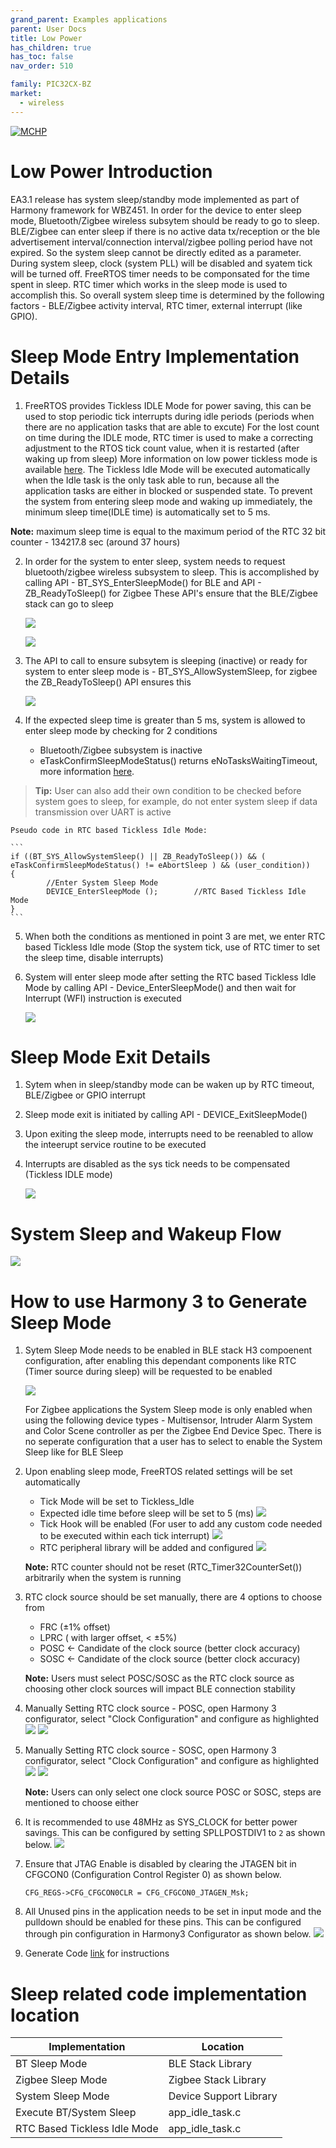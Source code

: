 ```yaml
---
grand_parent: Examples applications
parent: User Docs
title: Low Power
has_children: true
has_toc: false
nav_order: 510

family: PIC32CX-BZ
market:
  - wireless
---
```


[![MCHP](https://www.microchip.com/ResourcePackages/Microchip/assets/dist/images/logo.png)](https://www.microchip.com)
#  **Low Power Introduction** 

EA3.1 release has system sleep/standby mode implemented as part of Harmony framework for WBZ451. In order for the device to enter sleep mode, Bluetooth/Zigbee wireless subsytem should be ready to go to sleep. BLE/Zigbee can enter sleep if there is no active data tx/reception or the ble advertisement interval/connection interval/zigbee polling period have not expired. So the system sleep cannot be directly edited as a parameter.
During system sleep, clock (system PLL) will be disabled and syatem tick will be turned off. FreeRTOS timer needs to be componsated for the time spent in sleep. RTC timer which works in the sleep mode is used to accomplish this. So overall system sleep time is determined by the following factors - BLE/Zigbee activity interval, RTC timer, external interrupt (like GPIO). 

#  **Sleep Mode Entry Implementation Details**
1. FreeRTOS provides Tickless IDLE Mode for power saving, this can be used to stop periodic tick interrupts during idle periods (periods when there are no application tasks that are able to excute)
For the lost count on time during the IDLE mode, RTC timer is used to make a correcting adjustment to the RTOS tick count value, when it is restarted (after waking up from sleep)
More information on low power tickless mode is available [here](https://www.freertos.org/low-power-tickless-rtos.html). The Tickless Idle Mode will be executed automatically when the Idle task is the only task able to run, because all the application tasks are either in blocked or suspended state. To prevent the system from entering sleep mode and waking up immediately, the minimum sleep time(IDLE time) is automatically set to 5 ms.

**Note:** maximum sleep time is equal to the maximum period of the RTC 32 bit counter - 134217.8 sec (around 37 hours)

2. In order for the system to enter sleep, system needs to request bluetooth/zigbee wireless subsystem to sleep. This is accomplished by calling API - BT_SYS_EnterSleepMode() for BLE and API - ZB_ReadyToSleep() for Zigbee
These API's ensure that the BLE/Zigbee stack can go to sleep

	![](media/ble_lp1.PNG)

	![](media/ble_lp13.PNG)

3. The API to call to ensure subsytem is sleeping (inactive) or ready for system to enter sleep mode is  - BT_SYS_AllowSystemSleep, for zigbee the ZB_ReadyToSleep() API ensures this

	![](media/ble_lp2.PNG)

4. If the expected sleep time is greater than 5 ms, system is allowed to enter sleep mode by checking for 2 conditions 
	- Bluetooth/Zigbee subsystem is inactive 
	- eTaskConfirmSleepModeStatus() returns eNoTasksWaitingTimeout, more information [here](https://www.freertos.org/eTaskConfirmSleepModeStatus.html).
> **Tip:** User can also add their own condition to be checked before system goes to sleep, for example, do not enter system sleep if data transmission over UART is active

	Pseudo code in RTC based Tickless Idle Mode:

	```
	if ((BT_SYS_AllowSystemSleep() || ZB_ReadyToSleep()) && ( eTaskConfirmSleepModeStatus() != eAbortSleep ) && (user_condition))
	{
	        //Enter System Sleep Mode
	        DEVICE_EnterSleepMode ();        //RTC Based Tickless Idle Mode       
	}
	```


5. When both the conditions as mentioned in point 3 are met, we enter RTC based Tickless Idle mode (Stop the system tick, use of RTC timer to set the sleep time, disable interrupts)

6. System will enter sleep mode after setting the RTC based Tickless Idle Mode by calling API - Device_EnterSleepMode() and then wait for Interrupt (WFI) instruction is executed 

	 ![](media/ble_lp3.PNG)

#  **Sleep Mode Exit Details**

1. Sytem when in sleep/standby mode can be waken up by RTC timeout, BLE/Zigbee or GPIO interrupt

2. Sleep mode exit is initiated by calling API - DEVICE_ExitSleepMode()

3. Upon exiting the sleep mode, interrupts need to be reenabled to allow the inteerupt service routine to be executed

4. Interrupts are disabled as the sys tick needs to be compensated (Tickless IDLE mode)

	 ![](media/ble_lp4.PNG)

# **System Sleep and Wakeup Flow**

![](media/ble_lp12.PNG)

# **How to use Harmony 3 to Generate Sleep Mode**

1. Sytem Sleep Mode needs to be enabled in BLE stack H3 compoenent configuration, after enabling this dependant components like RTC (Timer source during sleep) will be requested to be enabled

	 ![](media/ble_lp5.PNG)

	 For Zigbee applications the System Sleep mode is only enabled when using the following device types - Multisensor, Intruder Alarm System and Color Scene controller as per the Zigbee End Device Spec. There is no seperate configuration that a user has to select to enable the System Sleep like for BLE Sleep

2. Upon enabling sleep mode, FreeRTOS related settings will be set automatically
	- Tick Mode will be set to Tickless_Idle
	- Expected idle time before sleep will be set to 5 (ms)
	 ![](media/ble_lp6.PNG)
	- Tick Hook will be enabled (For user to add any custom code needed to be executed within each tick interrupt)
	 ![](media/ble_lp7.PNG)
	- RTC peripheral library will be added and configured 
	 ![](media/ble_lp7.PNG)

	**Note:** RTC counter should not be reset (RTC_Timer32CounterSet()) arbitrarily when the system is running

3. RTC clock source should be set manually, there are 4 options to choose from
	 - FRC (±1% offset)
	 - LPRC ( with larger offset, < ±5%)
	 - POSC  <- Candidate of the clock source (better clock accuracy)
	 - SOSC <- Candidate of the clock source (better clock accuracy)

	**Note:** Users must select POSC/SOSC as the RTC clock source as choosing other clock sources will impact BLE connection stability

4. Manually Setting RTC clock source - POSC, open Harmony 3 configurator, select "Clock Configuration" and configure as highlighted
   ![](media/ble_lp10.PNG)
	 ![](media/ble_lp9.PNG)

5. Manually Setting RTC clock source - SOSC, open Harmony 3 configurator, select "Clock Configuration" and configure as highlighted
   ![](media/ble_lp10.PNG)
	 ![](media/ble_lp11.PNG)

	**Note:** Users can only select one clock source POSC or SOSC, steps are mentioned to choose either

6. It is recommended to use 48MHz as SYS_CLOCK for better power savings. This can be configured by setting SPLLPOSTDIV1 to `2` as shown below.
   ![](media/lowpower_user_action7.png)

7. Ensure that JTAG Enable is disabled by clearing the JTAGEN bit in CFGCON0 (Configuration Control Register 0) as shown below.

   `CFG_REGS->CFG_CFGCON0CLR = CFG_CFGCON0_JTAGEN_Msk;`

8. All Unused pins in the application needs to be set in input mode and the pulldown should be enabled for these pins. This can be configured through pin configuration in Harmony3 Configurator as shown below.
   ![](media/lowpower_user_action6.png)

9. Generate Code [link](generate_code.md) for instructions


# **Sleep related code implementation location**


  |**Implementation**                    | **Location**           |
  |--------------------------------------| -----------------------|
  |BT Sleep Mode                         | BLE Stack Library      |
  |Zigbee Sleep Mode                     | Zigbee Stack Library
  |System Sleep Mode                     | Device Support Library |
  |Execute BT/System Sleep               | app_idle_task.c        |
  |RTC Based Tickless Idle Mode          | app_idle_task.c        |


